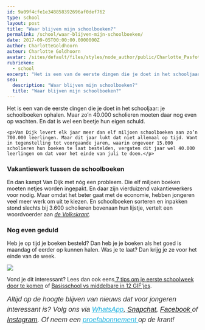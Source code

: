 ```yaml
---
id: 9a09f4cfe1e348858392696af0def762
type: school
layout: post
title: "Waar blijven mijn schoolboeken?"
permalink: /school/waar-blijven-mijn-schoolboeken/
date: 2017-09-05T00:00:00.0000000Z
author: CharlotteGoldhoorn
auteur: Charlotte Goldhoorn
avatar: /sites/default/files/styles/node_author/public/Charlotte_PasfotoDSC01555%20EXTRA.jpg?itok=Uh1_j08g
rubrieken:
  - school
excerpt: "Het is een van de eerste dingen die je doet in het schooljaar: je schoolboeken ophalen. Maar zo’n 40.000 scholieren moeten daar nog even op wachten. En dat is wel een beetje hun eigen schuld.  "
seo:
  description: "Waar blijven mijn schoolboeken?"
  title: "Waar blijven mijn schoolboeken?"
---
```

Het is een van de eerste dingen die je doet in het schooljaar: je schoolboeken ophalen. Maar zo’n 40.000 scholieren moeten daar nog even op wachten. En dat is wel een beetje hun eigen schuld.  

    <p>Van Dijk levert elk jaar meer dan elf miljoen schoolboeken aan zo’n 700.000 leerlingen. Maar dit jaar lukt dat niet allemaal op tijd. Want in tegenstelling tot voorgaande jaren, waarin ongeveer 15.000 scholieren hun boeken te laat bestelden, vergaten dit jaar wel 40.000 leerlingen om dat voor het einde van juli te doen.</p>
<h3>Vakantiewerk tussen de schoolboeken</h3>
<p>En dan kampt Van Dijk met nóg een probleem. Die elf miljoen boeken moeten netjes worden ingepakt. En daar zijn vierduizend vakantiewerkers voor nodig. Maar omdat het beter gaat met de economie, hebben jongeren veel meer werk om uit te kiezen. En schoolboeken sorteren en inpakken stond slechts bij 3.600 scholieren bovenaan hun lijstje, vertelt een woordvoerder aan <a href="https://www.volkskrant.nl/binnenland/tienduizenden-scholieren-beginnen-schooljaar-zonder-studieboeken-en-dat-is-deels-hun-eigen-schuld~a4514911/" target="_blank"><em>de Volkskrant</em></a>.</p>
<h3>Nog even geduld</h3>
<p>Heb je op tijd je boeken besteld? Dan heb je je boeken als het goed is maandag of eerder op kunnen halen. Was je te laat? Dan krijg je ze voor het einde van de week.</p>
<div class="kader">
<p><img class="kaderafbeelding" src="/sites/default/files/ff.png"></p>
<p>Vond je dit interessant? Lees dan ook eens<a href="/lifestyle/fenna-17-van-hoefwijzer-over-het-succes-van-paardentubers" target="_blank"> </a><a href="/lifestyle-school/7-tips-om-je-eerste-schoolweek-door-te-komen">7 tips om je eerste schoolweek door te komen</a> of <a href="/blog/basisschool-vs-middelbare-school-12-gifjes">Basisschool vs middelbare in 12 GIF'jes</a>.</p>
<p><em style="box-sizing: inherit; color: rgb(51, 51, 51); font-family: &quot;PT Sans&quot;, sans-serif; font-size: 18px; line-height: 27px;">Altijd op de hoogte blijven van nieuws dat voor jongeren interessant is? Volg ons via </em><em style="box-sizing: inherit; color: rgb(34, 179, 224); transition: color 0.3s ease; font-family: &quot;PT Sans&quot;, sans-serif; font-size: 18px; line-height: 27px;"><a href="/whatsapp" style="box-sizing: inherit; color: rgb(34, 179, 224); transition: color 0.3s ease; font-family: &quot;PT Sans&quot;, sans-serif; font-size: 18px; line-height: 27px;">WhatsApp</a></em><em style="box-sizing: inherit; color: rgb(51, 51, 51); font-family: &quot;PT Sans&quot;, sans-serif; font-size: 18px; line-height: 27px;">,</em><em style="box-sizing: inherit; color: rgb(34, 179, 224); transition: color 0.3s ease; font-family: &quot;PT Sans&quot;, sans-serif; font-size: 18px; line-height: 27px;"><a href="/whatsapp" style="box-sizing: inherit; color: rgb(34, 179, 224); transition: color 0.3s ease; font-family: &quot;PT Sans&quot;, sans-serif; font-size: 18px; line-height: 27px;"> </a></em><em style="box-sizing: inherit; color: rgb(51, 51, 51); font-family: &quot;PT Sans&quot;, sans-serif; font-size: 18px; line-height: 27px;"><a href="https://www.snapchat.com/add/sevendaysnl">Snapchat</a>, <a href="https://www.facebook.com/7Daysnl?ref=bookmarks">Facebook </a>of <a href="https://instagram.com/7DAysnl/">Instagram</a>. Of </em><em style="box-sizing: inherit; color: rgb(51, 51, 51); font-family: &quot;PT Sans&quot;, sans-serif; font-size: 18px; line-height: 27px;">neem een </em><a href="https://abonneren.sevendays.nl/abonneren/abonnementen/ae/artikel" style="box-sizing: inherit; color: rgb(34, 179, 224); transition: color 0.3s ease; font-family: &quot;PT Sans&quot;, sans-serif; font-size: 18px; line-height: 27px;"><em style="box-sizing: inherit;">proefabonnement </em></a><em style="box-sizing: inherit; color: rgb(51, 51, 51); font-family: &quot;PT Sans&quot;, sans-serif; font-size: 18px; line-height: 27px;">op de krant!</em></p>
</div>
  
